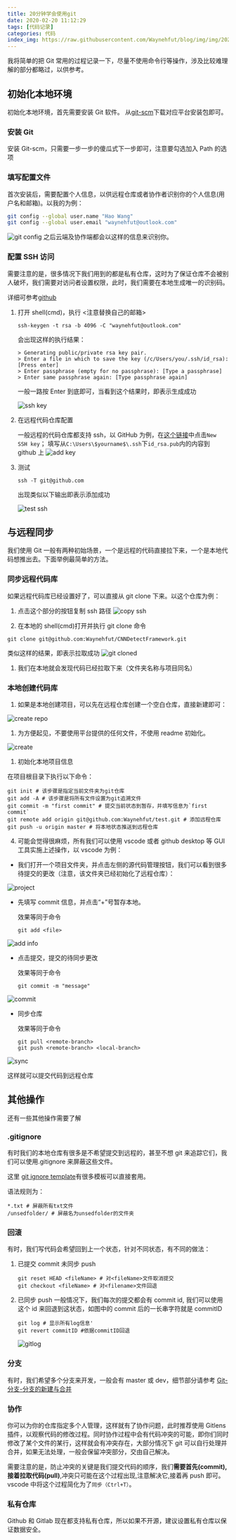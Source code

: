 ```yaml
---
title: 20分钟学会使用git
date: 2020-02-20 11:12:29
tags: [代码记录]
categories: 代码
index_img: https://raw.githubusercontent.com/Waynehfut/blog/img/img/20220722170645.png
---
```


我将简单的把 Git 常用的过程记录一下，尽量不使用命令行等操作，涉及比较难理解的部分都略过，以供参考。

<!-- more -->

## 初始化本地环境

初始化本地环境，首先需要安装 Git 软件。
从[git-scm](https://git-scm.com/)下载对应平台安装包即可。

### 安装 Git

安装 Git-scm，只需要一步一步的傻瓜式下一步即可，注意要勾选加入 Path 的选项

### 填写配置文件

首次安装后，需要配置个人信息，以供远程仓库或者协作者识别你的个人信息(用户名和邮箱)。以我的为例：

```bash
git config --global user.name "Hao Wang"
git config --global user.email "waynehfut@outlook.com"
```

![git config](https://raw.githubusercontent.com/Waynehfut/blog/img/img/20201124203421.png)
之后云端及协作端都会以这样的信息来识别你。

### 配置 SSH 访问

需要注意的是，很多情况下我们用到的都是私有仓库，这时为了保证仓库不会被别人破坏，我们需要对访问者设置权限，此时，我们需要在本地生成唯一的识别码。

详细可参考[github](https://help.github.com/cn/github/authenticating-to-github/generating-a-new-ssh-key-and-adding-it-to-the-ssh-agent)

1. 打开 shell(cmd)，执行 <注意替换自己的邮箱>

   ```shell
   ssh-keygen -t rsa -b 4096 -C "waynehfut@outlook.com"
   ```

   会出现这样的执行结果：

   ```shell
   > Generating public/private rsa key pair.
   > Enter a file in which to save the key (/c/Users/you/.ssh/id_rsa):[Press enter]
   > Enter passphrase (empty for no passphrase): [Type a passphrase]
   > Enter same passphrase again: [Type passphrase again]
   ```

   一般一路按 Enter 到底即可，当看到这个结果时，即表示生成成功

   ![ssh key](https://raw.githubusercontent.com/Waynehfut/blog/img/img/20201124203457.png)

2. 在远程代码仓库配置

   一般远程的代码仓库都支持 ssh，以 GitHub 为例，在[这个链接](https://github.com/settings/keys)中点击`New SSH key`；
   填写从`C:\Users\$yourname$\.ssh`下`id_rsa.pub`内的内容到 github 上
   ![add key](https://raw.githubusercontent.com/Waynehfut/blog/img/img/20201124203515.png)
3. 测试

   ```shell
   ssh -T git@github.com
   ```

   出现类似以下输出即表示添加成功

   ![test ssh](https://raw.githubusercontent.com/Waynehfut/blog/img/img/20201124203542.png)

## 与远程同步

我们使用 Git 一般有两种初始场景，一个是远程的代码直接拉下来，一个是本地代码想推出去。下面举例最简单的方法。

### 同步远程代码库

如果远程代码库已经设置好了，可以直接从 git clone 下来。以这个仓库为例：

1. 点击这个部分的按钮复制 ssh 路径
   ![copy ssh](https://raw.githubusercontent.com/Waynehfut/blog/img/img/20201124203602.png)

2. 在本地的 shell(cmd)打开并执行 git clone 命令

```shell
git clone git@github.com:Waynehfut/CNNDetectFramework.git
```

类似这样的结果，即表示拉取成功
![git cloned](https://raw.githubusercontent.com/Waynehfut/blog/img/img/20201124203619.png)

1. 我们在本地就会发现代码已经拉取下来（文件夹名称与项目同名）

### 本地创建代码库

1. 如果是本地创建项目，可以先在远程仓库创建一个空白仓库，直接新建即可：

![create repo](https://raw.githubusercontent.com/Waynehfut/blog/img/img/20201124203643.png)

1. 为方便起见，不要使用平台提供的任何文件，不使用 readme 初始化。

![create](https://raw.githubusercontent.com/Waynehfut/blog/img/img/20201124203704.png)

1. 初始化本地项目信息

在项目根目录下执行以下命令：

```shell
git init # 该步骤是指定当前文件夹为git仓库
git add -A # 该步骤是将所有文件设置为git追溯文件
git commit -m "first commit" # 提交当前状态到暂存，并填写信息为`first commit`
git remote add origin git@github.com:Waynehfut/test.git # 添加远程仓库
git push -u origin master # 将本地状态推送到远程仓库
```

4. 可能会觉得很麻烦，所有我们可以使用 vscode 或者 github desktop 等 GUI 工具实施上述操作，以 vscode 为例：

- 我们打开一个项目文件夹，并点击左侧的源代码管理按钮，我们可以看到很多待提交的更改（注意，该文件夹已经初始化了远程仓库）：

![project](https://raw.githubusercontent.com/Waynehfut/blog/img/img/20201124203728.png)

- 先填写 commit 信息，并点击“+”号暂存本地。

  效果等同于命令

  ```shell
  git add <file>
  ```

![add info](https://raw.githubusercontent.com/Waynehfut/blog/img/img/20201124203748.png)

- 点击提交，提交的待同步更改

   效果等同于命令

   ```shell
  git commit -m "message"
  ```

![commit](https://raw.githubusercontent.com/Waynehfut/blog/img/img/20201124203807.png)

- 同步仓库

   效果等同于命令

   ```shell
   git pull <remote-branch>
   git push <remote-branch> <local-branch>
   ```

![sync](https://raw.githubusercontent.com/Waynehfut/blog/img/img/20201124203827.png)

这样就可以提交代码到远程仓库

## 其他操作

还有一些其他操作需要了解

### .gitignore

有时我们的本地仓库有很多是不希望提交到远程的，甚至不想 git 来追踪它们，我们可以使用.gitignore 来屏蔽这些文件。

这里 [git ignore template](https://github.com/github/gitignore)有很多模板可以直接套用。

语法规则为：

```shell
*.txt # 屏蔽所有txt文件
/unsedfolder/ # 屏蔽名为unsedfolder的文件夹
```

### 回滚

有时，我们写代码会希望回到上一个状态，针对不同状态，有不同的做法：

1. 已提交 commit 未同步 push

   ```shell
   git reset HEAD <fileName> # 对<fileName>文件取消提交
   git checkout <fileName> # 对<filename>文件回退
   ```

2. 已同步 push
   一般情况下，我们每次的提交都会有 commit id, 我们可以使用这个 id 来回退到这状态，如图中的 commit 后的一长串字符就是 commitID

   ```shell
   git log # 显示所有log信息'
   git revert commitID #依据commitID回退
   ```

   ![gitlog](https://raw.githubusercontent.com/Waynehfut/blog/img/img/20201124203847.png)

### 分支

有时，我们希望多个分支来开发，一般会有 master 或 dev，细节部分请参考
[Git-分支-分支的新建与合并](https://git-scm.com/book/zh/v2/Git-%E5%88%86%E6%94%AF-%E5%88%86%E6%94%AF%E7%9A%84%E6%96%B0%E5%BB%BA%E4%B8%8E%E5%90%88%E5%B9%B6)

### 协作

你可以为你的仓库指定多个人管理，这样就有了协作问题，此时推荐使用 Gitlens 插件，以观察代码的修改过程。同时协作过程中会有代码冲突的可能，即你们同时修改了某个文件的某行，这样就会有冲突存在，大部分情况下 git 可以自行处理并合并，如果无法处理，一般会保留冲突部分，交由自己解决。

需要注意的是，防止冲突的关键是我们提交代码的顺序，我们**需要首先(commit),接着拉取代码(pull)**,冲突只可能在这个过程出现,注意解决它,接着再 push 即可。vscode 中将这个过程简化为了`同步（Ctrl+T）`。

### 私有仓库

Github 和 Gitlab 现在都支持私有仓库，所以如果不开源，建议设置私有仓库以保证数据安全。
